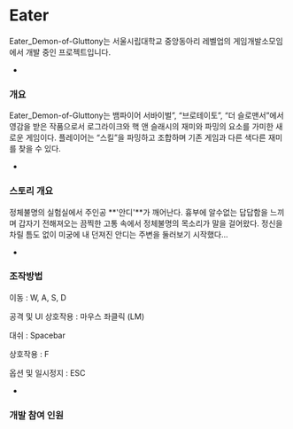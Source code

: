 # Eater

Eater_Demon-of-Gluttony는 서울시립대학교 중앙동아리 레벨업의 게임개발소모임에서 개발 중인 프로젝트입니다.

-

### 개요

Eater_Demon-of-Gluttony는 뱀파이어 서바이벌”, “브로테이토”, “더 슬로맨서”에서 영감을 받은 작품으로서 로그라이크와 핵 앤 슬래시의 재미와 파밍의 요소를 가미한 새로운 게임이다. 플레이어는 “스킬”을 파밍하고 조합하며 기존 게임과 다른 색다른 재미를 찾을 수 있다. 

-

### 스토리 개요

정체불명의 실험실에서 주인공 **'안디'**가 깨어난다. 흉부에 알수없는 답답함을 느끼며 갑자기 전해져오는 끔찍한 고통 속에서 정체불명의 목소리가 말을 걸어왔다. 정신을 차릴 틈도 없이 미궁에 내 던져진 안디는 주변을 둘러보기 시작했다...

-

### 조작방법

이동 : W, A, S, D

공격 및 UI 상호작용 : 마우스 좌클릭 (LM)

대쉬 : Spacebar

상호작용 : F

옵션 및 일시정지 : ESC

-

### 개발 참여 인원
